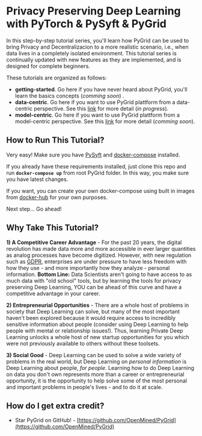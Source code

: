 # Privacy Preserving Deep Learning with PyTorch & PySyft & PyGrid

In this step-by-step tutorial series, you'll learn how PyGrid can be used to bring Privacy and Decentralizacion to a more realistic scenario, i.e., when data lives in a completely isolated environment. This tutorial series is continually updated with new features as they are implemented, and is designed for complete beginners.

These tutorials are organized as follows:
 - **getting-started**. Go here if you have never heard about PyGrid, you'll learn the basics concepts (_comming soon_) . 
 - **data-centric**. Go here if you want to use PyGrid plattform from a data-centric perspective. See this [link](https://github.com/OpenMined/PyGrid#model-centric-fl) for more detail (_in progress_).
 - **model-centric**. Go here if you want to use PyGrid plattform from a model-centric perspective. See this [link](https://github.com/OpenMined/PyGrid#data-centric-fl) for more detail (_comming soon_).

## How to Run This Tutorial?
Very easy! Make sure you have [PySyft](https://github.com/OpenMined/PySyft#installation) and [docker-compose](https://docs.docker.com/compose/install/) installed. 

If you already have these requirements installed, just clone this repo and run **`docker-compose up`** from root PyGrid folder. In this way, you make sure you have latest changes.

If you want, you can create your own docker-compose using built in images from [docker-hub](https://hub.docker.com/u/openmined) for your own purposes.

Next step... Go ahead!

## Why Take This Tutorial?

**1) A Competitive Career Advantage** - For the past 20 years, the digital revolution has made data more and more accessible in ever larger quantities as analog processes have become digitized. However, with new regulation such as [GDPR](https://eugdpr.org/), enterprises are under pressure to have less freedom with how they use - and more importantly how they analyze - personal information. **Bottom Line:** Data Scientists aren't going to have access to as much data with "old school" tools, but by learning the tools for privacy preserving Deep Learning, YOU can be ahead of this curve and have a competitive advantage in your career.

**2) Entrepreneurial Opportunities** - There are a whole host of problems in society that Deep Learning can solve, but many of the most important haven't been explored because it would require access to incredibly sensitive information about people (consider using Deep Learning to help people with mental or relationship issues!). Thus, learning Private Deep Learning unlocks a whole host of new startup opportunities for you which were not previously available to others without these toolsets.

**3) Social Good** - Deep Learning can be used to solve a wide variety of problems in the real world, but Deep Learning on *personal information* is Deep Learning about people, *for people*. Learning how to do Deep Learning on data you don't own represents more than a career or entrepreneurial opportunity, it is the opportunity to help solve some of the most personal and important problems in people's lives - and to do it at scale.

## How do I get extra credit?

- Star PyGrid on GitHub! - [https://github.com/OpenMined/PyGrid](https://github.com/OpenMined/PyGrid)